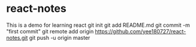# react-notes
This is a demo for learning react
git init
git add README.md
git commit -m "first commit"
git remote add origin https://github.com/yee180727/react-notes.git
git push -u origin master
